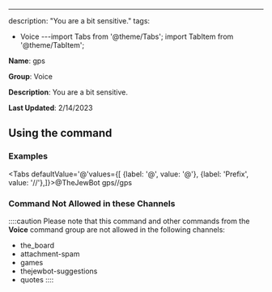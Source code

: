 ---
description: "You are a bit sensitive."
tags:
  - Voice
---import Tabs from '@theme/Tabs';
import TabItem from '@theme/TabItem';

**Name**: gps

**Group**: Voice

**Description**: You are a bit sensitive.

**Last Updated**: 2/14/2023

## Using the command

### Examples
<Tabs defaultValue='@'values={[ {label: '@', value: '@'}, {label: 'Prefix', value: '//'},]}><TabItem value='@'>@TheJewBot gps</TabItem><TabItem value='//'>//gps</TabItem></Tabs>

### Command Not Allowed in these Channels
::::caution Please note that this command and other commands from the **Voice** command group are not allowed in the following channels:
- the_board
- attachment-spam
- games
- thejewbot-suggestions
- quotes
::::